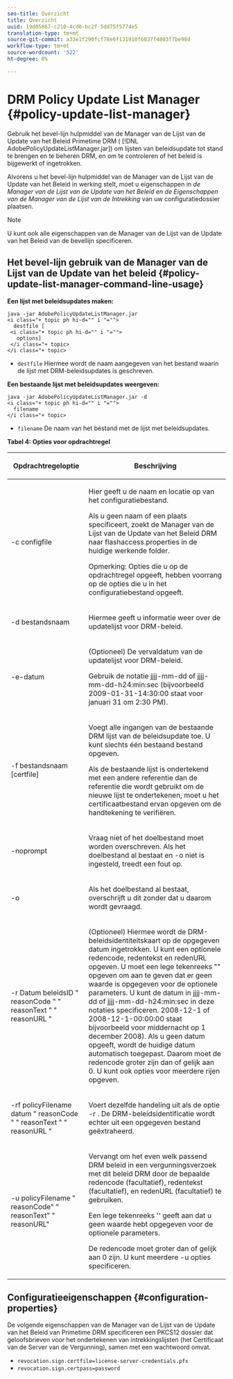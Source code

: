 ```yaml
---
seo-title: Overzicht
title: Overzicht
uuid: 19d05867-c210-4cd0-bc2f-5dd75f5774e5
translation-type: tm+mt
source-git-commit: a33e1f290fcf78e6f131910f6037f4803f7be98d
workflow-type: tm+mt
source-wordcount: '522'
ht-degree: 0%

---
```



# DRM Policy Update List Manager {#policy-update-list-manager}

Gebruik het bevel-lijn hulpmiddel van de Manager van de Lijst van de Update van het Beleid Primetime DRM ( [!DNL AdobePolicyUpdateListManager.jar]) om lijsten van beleidsupdate tot stand te brengen en te beheren DRM, en om te controleren of het beleid is bijgewerkt of ingetrokken.

Alvorens u het bevel-lijn hulpmiddel van de Manager van de Lijst van de Update van het Beleid in werking stelt, moet u eigenschappen in *de Manager van de Lijst van de Update van het Beleid en de Eigenschappen van de Manager van de Lijst van de Intrekking* van uw configuratiedossier plaatsen.

>[!NOTE]
>
>U kunt ook alle eigenschappen van de Manager van de Lijst van de Update van het Beleid van de bevellijn specificeren.

## Het bevel-lijn gebruik van de Manager van de Lijst van de Update van het beleid {#policy-update-list-manager-command-line-usage}

**Een lijst met beleidsupdates maken:**

```
java -jar AdobePolicyUpdateListManager.jar  
<i class="+ topic ph hi-d="" i "="">
  destfile [ 
 <i class="+ topic ph hi-d="" i "="">
   options]  
 </i class="+ topic> 
</i class="+ topic>
```

* `destfile` Hiermee wordt de naam aangegeven van het bestand waarin de lijst met DRM-beleidsupdates is geschreven.

**Een bestaande lijst met beleidsupdates weergeven:**

```
java -jar AdobePolicyUpdateListManager.jar -d  
<i class="+ topic ph hi-d="" i "="">
  filename 
</i class="+ topic>
```

* `filename` De naam van het bestand met de lijst met beleidsupdates.

**Tabel 4: Opties voor opdrachtregel**

<table frame="all" colsep="1" rowsep="1" class="+ topic/table adobe-d/table " id="table_ghb_jqy_n4">  
 <thead class="- topic/thead "> 
  <tr rowsep="1" class="- topic/row "> 
   <th colname="1" class="- topic/entry entry"> <p class="- topic/p ">Opdrachtregeloptie </p> </th> 
   <th colname="2" class="- topic/entry entry"> <p class="- topic/p ">Beschrijving </p> </th> 
  </tr> 
 </thead>
 <tbody class="- topic/tbody "> 
  <tr rowsep="1" class="- topic/row "> 
   <td colname="1" class="- topic/entry "> <span class="+ topic/ph pr-d/codeph codeph"> -c configfile  </span> </td> 
   <td colname="2" class="- topic/entry "> <p class="- topic/p ">Hier geeft u de naam en locatie op van het configuratiebestand. </p> <p class="- topic/p ">Als u geen naam of een plaats specificeert, zoekt de Manager van de Lijst van de Update van het Beleid DRM naar <span class="filepath"> flashaccess.properties </span> in de huidige werkende folder. </p> <p>Opmerking:  Opties die u op de opdrachtregel opgeeft, hebben voorrang op de opties die u in het configuratiebestand opgeeft. </p> </td> 
  </tr> 
  <tr rowsep="1" class="- topic/row "> 
   <td colname="1" class="- topic/entry "> <p class="- topic/p "> <span class="+ topic/ph pr-d/codeph codeph"> -d bestandsnaam  </span> </p> </td> 
   <td colname="2" class="- topic/entry "> <p class="- topic/p ">Hiermee geeft u informatie weer over de updatelijst voor DRM-beleid. </p> </td> 
  </tr> 
  <tr rowsep="1" class="- topic/row "> 
   <td colname="1" class="- topic/entry "> <span class="+ topic/ph pr-d/codeph codeph"> -e-datum  </span> </td> 
   <td colname="2" class="- topic/entry "> <p>(Optioneel) De vervaldatum van de updatelijst voor DRM-beleid. </p> <p>Gebruik de notatie <span class="+ topic/ph pr-d/codeph codeph"> jjjj-mm-dd </span> of <span class="+ topic/ph pr-d/codeph codeph"> jjjj-mm-dd-h24:min:sec </span> (bijvoorbeeld 2009-01-31-14:30:00 staat voor januari 31 om 2:30 PM). </p> </td> 
  </tr> 
  <tr rowsep="1" class="- topic/row "> 
   <td colname="1" class="- topic/entry "> <span class="+ topic/ph pr-d/codeph codeph"> -f bestandsnaam [certfile]  </span> </td> 
   <td colname="2" class="- topic/entry "> <p class="- topic/p ">Voegt alle ingangen van de bestaande DRM lijst van de beleidsupdate toe. U kunt slechts één bestaand bestand opgeven. </p> <p class="- topic/p ">Als de bestaande lijst is ondertekend met een andere referentie dan de referentie die wordt gebruikt om de nieuwe lijst te ondertekenen, moet u het certificaatbestand ervan opgeven om de handtekening te verifiëren. </p> </td> 
  </tr> 
  <tr rowsep="1" class="- topic/row "> 
   <td colname="1" class="- topic/entry "> <span class="+ topic/ph pr-d/codeph codeph"> -noprompt  </span> </td> 
   <td colname="2" class="- topic/entry "> <p class="- topic/p ">Vraag niet of het doelbestand moet worden overschreven. Als het doelbestand al bestaat en <span class="codeph"> -o </span> niet is ingesteld, treedt een fout op. </p> </td> 
  </tr> 
  <tr rowsep="1" class="- topic/row "> 
   <td colname="1" class="- topic/entry "> <span class="codeph"> -o  </span> </td> 
   <td colname="2" class="- topic/entry "> <p class="- topic/p ">Als het doelbestand al bestaat, overschrijft u dit zonder dat u daarom wordt gevraagd. </p> </td> 
  </tr> 
  <tr rowsep="1" class="- topic/row "> 
   <td colname="1" class="- topic/entry "> <span class="+ topic/ph pr-d/codeph codeph"> -r  </span> <span class="+ topic/ph pr-d/codeph codeph"> Datum beleidsID  </span> "  <span class="+ topic/ph pr-d/codeph codeph"> reasonCode  </span>" "  <span class="+ topic/ph pr-d/codeph codeph"> reasonText  </span>" "  <span class="+ topic/ph pr-d/codeph codeph"> reasonURL  </span>" </td> 
   <td colname="2" class="- topic/entry "> <p class="- topic/p ">(Optioneel) Hiermee wordt de DRM-beleidsidentiteitskaart op de opgegeven datum ingetrokken. U kunt een optionele redencode, redentekst en redenURL opgeven. U moet een lege tekenreeks "" opgeven om aan te geven dat er geen waarde is opgegeven voor de optionele parameters. U kunt de datum in <span class="+ topic/ph pr-d/codeph codeph"> jjjj-mm-dd </span> of <span class="+ topic/ph pr-d/codeph codeph"> jjjj-mm-dd-h24:min:sec </span> in deze notaties specificeren. 2008-12-1 of 2008-12-1-00:00:00 staat bijvoorbeeld voor middernacht op 1 december 2008). Als u geen datum opgeeft, wordt de huidige datum automatisch toegepast. Daarom moet de redencode groter zijn dan of gelijk aan 0. U kunt ook opties voor meerdere rijen opgeven. </p> </td> 
  </tr> 
  <tr rowsep="1" class="- topic/row "> 
   <td colname="1" class="- topic/entry "> <p class="- topic/p ">-rf <span class="+ topic/ph pr-d/codeph codeph"> policyFilename </span> <span class="+ topic/ph pr-d/codeph codeph"> datum </span> " <span class="+ topic/ph pr-d/codeph codeph"> reasonCode </span>" " <span class="+ topic/ph pr-d/codeph codeph"> reasonText </span>" " <span class="+ topic/ph pr-d/codeph codeph"> reasonURL </span>" </p> </td> 
   <td colname="2" class="- topic/entry "> <p class="- topic/p ">Voert dezelfde handeling uit als de optie <span class="codeph"> -r </span>. De DRM-beleidsidentificatie wordt echter uit een opgegeven bestand geëxtraheerd. </p> </td> 
  </tr> 
  <tr rowsep="0" class="- topic/row "> 
   <td colname="1" class="- topic/entry "> <span class="codeph"> -u policyFilename " reasonCode" " reasonText" " reasonURL"  </span> </td> 
   <td colname="2" class="- topic/entry "> <p>Vervangt om het even welk passend DRM beleid in een vergunningsverzoek met dit beleid DRM door de bepaalde redencode (facultatief), redentekst (facultatief), en redenURL (facultatief) te gebruiken. </p> <p>Een lege tekenreeks '' geeft aan dat u geen waarde hebt opgegeven voor de optionele parameters. </p> <p>De redencode moet groter dan of gelijk aan <span class="codeph"> 0 </span> zijn. U kunt meerdere <span class="codeph"> -u </span> opties specificeren. </p> </td> 
  </tr> 
 </tbody> 
</table>

## Configuratieeigenschappen {#configuration-properties}

De volgende eigenschappen van de Manager van de Lijst van de Update van het Beleid van Primetime DRM specificeren een PKCS12 dossier dat geloofsbrieven voor het ondertekenen van intrekkingslijsten (het Certificaat van de Server van de Vergunning), samen met een wachtwoord omvat.

* `revocation.sign.certfile=license-server-credentials.pfx`
* `revocation.sign.certpass=password`